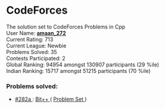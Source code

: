 # CodeForces
The solution set to CodeForces Problems in Cpp
<br> User Name: <b> <a href='https://codeforces.com/profile/amaan_272'> amaan_272 </a> </b>
<br> Current Rating: 713 
<br> Current League: Newbie
<br> Problems Solved: 35
<br> Contests Participated: 2
<br> Global Ranking: 94954 amongst 130907 participants (29 %ile)
<br> Indian Ranking: 15717 amongst 51215 participants (70 %ile)
<h3> Problems solved: </h3>
<ul> 
  <li> <a href='https://github.com/amaan-272/CodeForces/blob/main/CF%20%23282a.cpp'> #282a </a> : <a href='https://codeforces.com/problemset/problem/282/A'> Bit++ </a> ( <a href='https://codeforces.com/problemset'> Problem Set </a>)
</ul>
